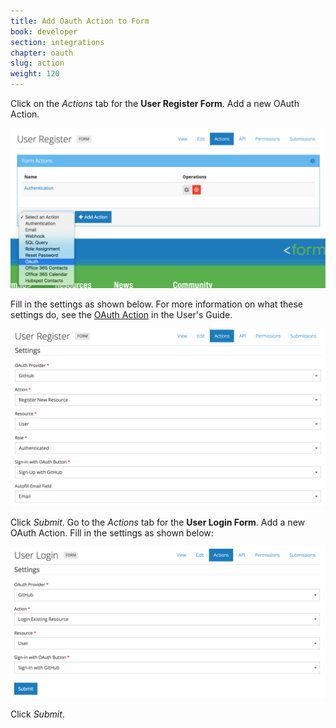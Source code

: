 ```yaml
---
title: Add Oauth Action to Form
book: developer
section: integrations
chapter: oauth
slug: action
weight: 120
---
```

Click on the *Actions* tab for the **User Register Form**.
Add a new OAuth Action.

![](/assets/img/oauth/project-form-actions.png)

Fill in the settings as shown below. For more information on what these settings do, see the [OAuth Action](/userguide/actions/#action-oauth) in the User's Guide.

![](/assets/img/oauth/project-register-oauth-action-edit.png)

Click *Submit*.
Go to the *Actions* tab for the **User Login Form**.
Add a new OAuth Action.
Fill in the settings as shown below:

![](/assets/img/oauth/project-login-oauth-action-edit.png)

Click *Submit*.
